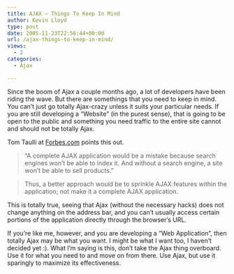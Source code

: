 ```yaml
---
title: AJAX – Things To Keep In Mind
author: Kevin Lloyd
type: post
date: 2005-11-23T22:56:44+00:00
url: /ajax-things-to-keep-in-mind/
views:
  - 2
categories:
  - Ajax

---
```

Since the boom of Ajax a couple months ago, a lot of developers have been riding the wave. But there are somethings that you need to keep in mind. You can&#8217;t just go totally Ajax-crazy unless it suits your particular needs. If you are still developing a &#8220;Website&#8221; (in the purest sense), that is going to be open to the public and something you need traffic to the entire site cannot and should not be totally Ajax.
  
Tom Taulli at [Forbes.com][1] points this out.

> &#8220;A complete AJAX application would be a mistake because search engines won&#8217;t be able to index it. And without a search engine, a site won&#8217;t be able to sell products.&#8221;
  
> Thus, a better approach would be to sprinkle AJAX features within the application; not make it a complete AJAX application.

This is totally true, seeing that Ajax (without the necessary hacks) does not change anything on the address bar, and you can&#8217;t usually access certain portions of the application directly through the browser&#8217;s URL.

If you&#8217;re like me, however, and you are developing a &#8220;Web Application&#8221;, then totally Ajax may be what you want. I might be what I want too, I haven&#8217;t decided yet :). What I&#8217;m saying is this, don&#8217;t take the Ajax thing overboard. Use it for what you need to and move on from there. Use Ajax, but use it sparingly to maximize its effectiveness.

 [1]: http://www.forbes.com/2005/11/22/microsoft-google-yahoo-cx_tt_1123straightup.html